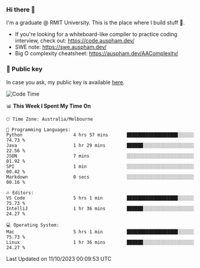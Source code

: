 ### Hi there 👋

I'm a graduate @ RMIT University. This is the place where I build stuff 👀. 

- If you're looking for a whiteboard-like compiler to practice coding interview, check out: https://code.auspham.dev/
- SWE note: https://swe.auspham.dev/
- Big O complexity cheatsheet: https://auspham.dev/AAComplexity/

### 🔑 Public key

In case you ask, my public key is available [here](https://public.auspham.dev/).

<!--START_SECTION:waka-->
![Code Time](http://img.shields.io/badge/Code%20Time-1%2C098%20hrs%2031%20mins-blue)

📊 **This Week I Spent My Time On** 

```text
🕑︎ Time Zone: Australia/Melbourne

💬 Programming Languages: 
Python                   4 hrs 57 mins       ███████████████████░░░░░░   74.73 % 
Java                     1 hr 29 mins        ██████░░░░░░░░░░░░░░░░░░░   22.56 % 
JSON                     7 mins              ░░░░░░░░░░░░░░░░░░░░░░░░░   01.92 % 
SPI                      1 min               ░░░░░░░░░░░░░░░░░░░░░░░░░   00.42 % 
Markdown                 0 secs              ░░░░░░░░░░░░░░░░░░░░░░░░░   00.16 % 

🔥 Editors: 
VS Code                  5 hrs 1 min         ███████████████████░░░░░░   75.73 % 
IntelliJ                 1 hr 36 mins        ██████░░░░░░░░░░░░░░░░░░░   24.27 % 

💻 Operating System: 
Mac                      5 hrs 1 min         ███████████████████░░░░░░   75.73 % 
Linux                    1 hr 36 mins        ██████░░░░░░░░░░░░░░░░░░░   24.27 % 
```


 Last Updated on 11/10/2023 00:09:53 UTC
<!--END_SECTION:waka-->

<!--
**rockmanvnx6/rockmanvnx6** is a ✨ _special_ ✨ repository because its `README.md` (this file) appears on your GitHub profile.

Here are some ideas to get you started:

- 🔭 I’m currently working on ...
- 🌱 I’m currently learning ...
- 👯 I’m looking to collaborate on ...
- 🤔 I’m looking for help with ...
- 💬 Ask me about ...
- 📫 How to reach me: ...
- 😄 Pronouns: ...
- ⚡ Fun fact: ...
-->

